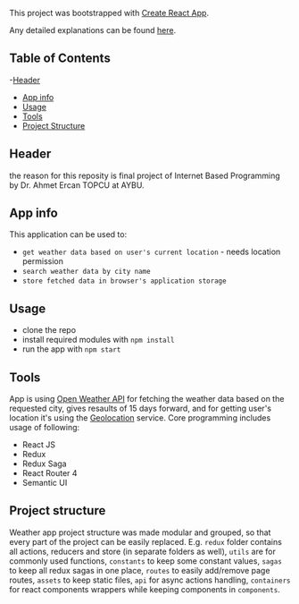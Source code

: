 This project was bootstrapped with [Create React App](https://github.com/facebookincubator/create-react-app).

Any detailed explanations can be found [here](https://github.com/facebookincubator/create-react-app/blob/master/packages/react-scripts/template/README.md).

## Table of Contents
-[Header](#header)
- [App info](#app-info)
- [Usage](#usage)
- [Tools](#tools)
- [Project Structure](#project-structure)

## Header
the reason for this reposity is final project of Internet Based Programming by Dr. Ahmet Ercan TOPCU at AYBU.

## App info

This application can be used to:
* `get weather data based on user's current location` - needs location permission
* `search weather data by city name`
* `store fetched data in browser's application storage`

## Usage
* clone the repo
* install required modules with `npm install`
* run the app with `npm start`

## Tools
App is using [Open Weather API](http://openweathermap.org/forecast16) for fetching the weather data based on the requested city, gives resaults of 15 days forward, and for getting user's location it's using the [Geolocation](https://developer.mozilla.org/en-US/docs/Web/API/Geolocation/Using_geolocation) service.
Core programming includes usage of following:
* React JS
* Redux
* Redux Saga
* React Router 4
* Semantic UI

## Project structure
Weather app project structure was made modular and grouped, so that every part of the project can be easily replaced. 
E.g. `redux` folder contains all actions, reducers and store (in separate folders as well), `utils` are for commonly used functions, `constants` to keep some constant values, `sagas` to keep all redux sagas in one place, `routes` to easily add/remove page routes, `assets` to keep static files, `api` for async actions handling, `containers` for react components wrappers while keeping components in `components`.
